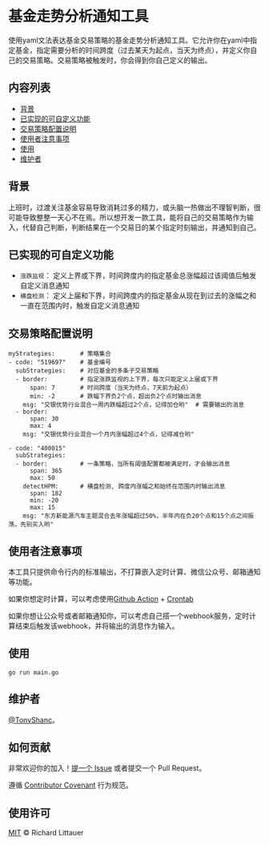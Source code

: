 # 基金走势分析通知工具
使用yaml文法表达基金交易策略的基金走势分析通知工具。它允许你在yaml中指定基金，指定需要分析的时间跨度（过去某天为起点，当天为终点），并定义你自己的交易策略。交易策略被触发时，你会得到你自己定义的输出。

## 内容列表
- [背景](#背景)
- [已实现的可自定义功能](#已实现的可自定义功能)
- [交易策略配置说明](#交易策略配置说明)
- [使用者注意事项](#使用者注意事项)
- [使用](#使用)
- [维护者](#维护者)

## 背景
上班时，过渡关注基金容易导致消耗过多的精力，或头脑一热做出不理智判断，很可能导致整整一天心不在焉。所以想开发一款工具，能将自己的交易策略作为输入，代替自己判断，判断结果在一个交易日的某个指定时刻输出，并通知到自己。

## 已实现的可自定义功能
- `涨跌监视`： 定义上界或下界，时间跨度内的指定基金总涨幅超过该阈值后触发自定义消息通知
- `横盘检测`： 定义上届和下界，时间跨度内的指定基金从现在到过去的涨幅之和一直在范围内时，触发自定义消息通知

## 交易策略配置说明
```
myStrategies:       # 策略集合
- code: "519697"    # 基金编号
  subStrategies:    # 对应基金的多条子交易策略
  - border:         # 指定涨跌监视的上下界，每次只能定义上届或下界
      span: 7       # 时间跨度（当天为终点，7天前为起点）
      min: -2       # 跌幅下界负2个点，超出负2个点时输出消息
    msg: "交银优势行业混合一周内跌幅超过2个点，记得加仓哟"  # 需要输出的消息
  - border:
      span: 30
      max: 4
    msg: "交银优势行业混合一个月内涨幅超过4个点，记得减仓哟"

- code: "400015"
  subStrategies:
  - border:         # 一条策略，当所有阈值配置都被满足时，才会输出消息
      span: 365
      max: 50
    detectHPM:      # 横盘检测, 跨度内涨幅之和始终在范围内时输出消息
      span: 182     
      min: -20      
      max: 15
    msg: "东方新能源汽车主题混合去年涨幅超过50%，半年内在负20个点和15个点之间振荡，先别买入哟"
```


## 使用者注意事项
本工具只提供命令行内的标准输出，不打算嵌入定时计算、微信公众号、邮箱通知等功能。

如果你想定时计算，可以考虑使用[Github Action](https://docs.github.com/en/actions) + [Crontab](https://crontab.guru/)

如果你想让公众号或者邮箱通知你，可以考虑自己搭一个webhook服务，定时计算结束后触发该webhook，并将输出的消息作为输入。

## 使用
```golang
go run main.go
```

## 维护者
[@TonyShanc](https://github.com/TonyShanc)。

## 如何贡献
非常欢迎你的加入！[提一个 Issue](https://github.com/TonyShanc/fund-strategy/issues/new) 或者提交一个 Pull Request。

遵循 [Contributor Covenant](http://contributor-covenant.org/version/1/3/0/) 行为规范。

## 使用许可

[MIT](LICENSE) © Richard Littauer